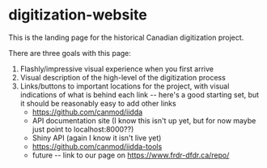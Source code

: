 # digitization-website

This is the landing page for the historical Canadian digitization project.

There are three goals with this page:

1. Flashly/impressive visual experience when you first arrive
2. Visual description of the high-level of the digitization process
3. Links/buttons to important locations for the project, with visual indications of what is behind each link -- here's a good starting set, but it should be reasonably easy to add other links
    * https://github.com/canmod/iidda
    * API documentation site (I know this isn't up yet, but for now maybe just point to localhost:8000??)
    * Shiny API (again I know it isn't live yet)
    * https://github.com/canmod/iidda-tools
    * future -- link to our page on https://www.frdr-dfdr.ca/repo/
